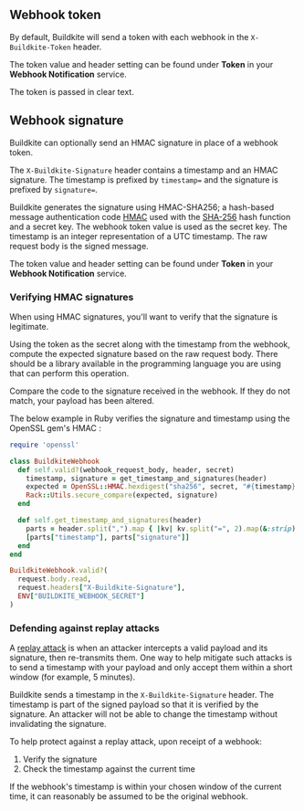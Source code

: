 ## Webhook token

By default, Buildkite will send a token with each webhook in the `X-Buildkite-Token` header.

The token value and header setting can be found under **Token** in your **Webhook Notification** service.

The token is passed in clear text.

## Webhook signature

Buildkite can optionally send an HMAC signature in place of a webhook token.

The `X-Buildkite-Signature` header contains a timestamp and an HMAC signature. The timestamp is prefixed by `timestamp=` and the signature is prefixed by `signature=`.

Buildkite generates the signature using HMAC-SHA256; a hash-based message authentication code [HMAC](https://en.wikipedia.org/wiki/HMAC) used with the [SHA-256](https://en.wikipedia.org/wiki/SHA-2) hash function and a secret key. The webhook token value is used as the secret key. The timestamp is an integer representation of a UTC timestamp. The raw request body is the signed message.

The token value and header setting can be found under **Token** in your **Webhook Notification** service.

### Verifying HMAC signatures

When using HMAC signatures, you'll want to verify that the signature is legitimate.

Using the token as the secret along with the timestamp from the webhook, compute the expected signature based on the raw request body. There should be a library available in the programming language you are using that can perform this operation.

Compare the code to the signature received in the webhook. If they do not match, your payload has been altered.

The below example in Ruby verifies the signature and timestamp using the OpenSSL gem's HMAC :

```ruby
require 'openssl'

class BuildkiteWebhook
  def self.valid?(webhook_request_body, header, secret)
    timestamp, signature = get_timestamp_and_signatures(header)
    expected = OpenSSL::HMAC.hexdigest("sha256", secret, "#{timestamp}.#{webhook_request_body}")
    Rack::Utils.secure_compare(expected, signature)
  end

  def self.get_timestamp_and_signatures(header)
    parts = header.split(",").map { |kv| kv.split("=", 2).map(&:strip) }.to_h
    [parts["timestamp"], parts["signature"]]
  end
end

BuildkiteWebhook.valid?(
  request.body.read,
  request.headers["X-Buildkite-Signature"],
  ENV["BUILDKITE_WEBHOOK_SECRET"]
)
```

### Defending against replay attacks

A [replay attack](https://en.wikipedia.org/wiki/Replay_attack) is when an attacker intercepts a valid payload and its signature, then re-transmits them. One way to help mitigate such attacks is to send a timestamp with your payload and only accept them within a short window (for example, 5 minutes).

Buildkite sends a timestamp in the `X-Buildkite-Signature` header. The timestamp is part of the signed payload so that it is verified by the signature. An attacker will not be able to change the timestamp without invalidating the signature.

To help protect against a replay attack, upon receipt of a webhook:

1. Verify the signature
1. Check the timestamp against the current time

If the webhook's timestamp is within your chosen window of the current time, it can reasonably be assumed to be the original webhook.
